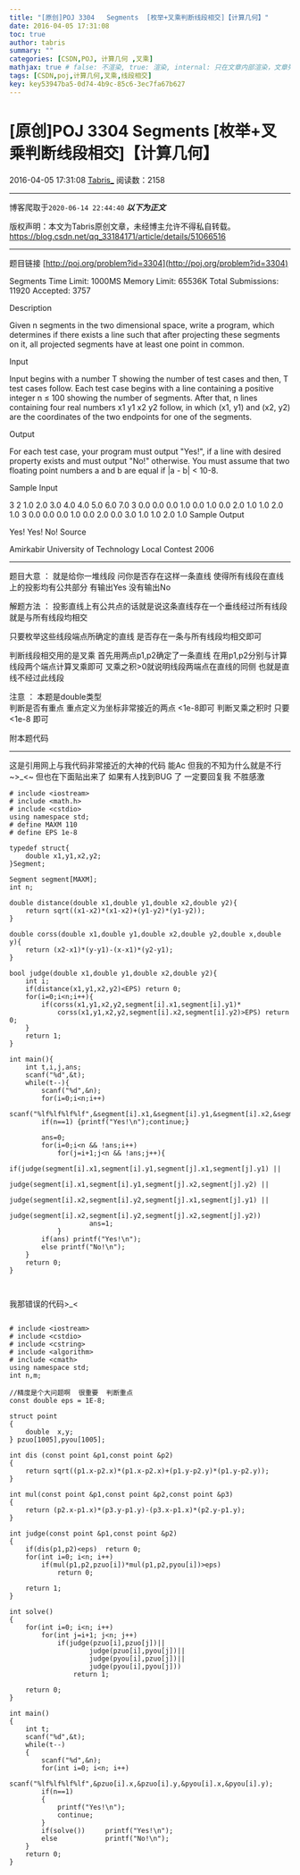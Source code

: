 ```yaml
---
title: "[原创]POJ 3304   Segments  [枚举+叉乘判断线段相交]【计算几何】"
date: 2016-04-05 17:31:08
toc: true
author: tabris
summary: ""
categories: [CSDN,POJ, 计算几何 ,叉乘]
mathjax: true # false: 不渲染, true: 渲染, internal: 只在文章内部渲染，文章列表中不渲染
tags: [CSDN,poj,计算几何,叉乘,线段相交]
key: key53947ba5-0d74-4b9c-85c6-3ec7fa67b627
---
```


# [原创]POJ 3304   Segments  [枚举+叉乘判断线段相交]【计算几何】

2016-04-05 17:31:08  [Tabris_](https://me.csdn.net/qq_33184171) 阅读数：2158

---

博客爬取于`2020-06-14 22:44:40`
***以下为正文***

版权声明：本文为Tabris原创文章，未经博主允许不得私自转载。
https://blog.csdn.net/qq_33184171/article/details/51066516

<!-- more -->

---

题目链接   [http://poj.org/problem?id=3304](http://poj.org/problem?id=3304)

Segments
Time Limit: 1000MS  Memory Limit: 65536K 
Total Submissions: 11920  Accepted: 3757 

Description

Given n segments in the two dimensional space, write a program, which determines if there exists a line such that after projecting these segments on it, all projected segments have at least one point in common.

Input

Input begins with a number T showing the number of test cases and then, T test cases follow. Each test case begins with a line containing a positive integer n ≤ 100 showing the number of segments. After that, n lines containing four real numbers x1 y1 x2 y2 follow, in which (x1, y1) and (x2, y2) are the coordinates of the two endpoints for one of the segments.

Output

For each test case, your program must output "Yes!", if a line with desired property exists and must output "No!" otherwise. You must assume that two floating point numbers a and b are equal if |a - b| < 10-8.

Sample Input

3
2
1.0 2.0 3.0 4.0
4.0 5.0 6.0 7.0
3
0.0 0.0 0.0 1.0
0.0 1.0 0.0 2.0
1.0 1.0 2.0 1.0
3
0.0 0.0 0.0 1.0
0.0 2.0 0.0 3.0
1.0 1.0 2.0 1.0
Sample Output

Yes!
Yes!
No!
Source

Amirkabir University of Technology Local Contest 2006

------------------------------



题目大意  ：
就是给你一堆线段 问你是否存在这样一条直线 使得所有线段在直线上的投影均有公共部分   有输出Yes 没有输出No


解题方法 ：
投影直线上有公共点的话就是说这条直线存在一个垂线经过所有线段 就是与所有线段均相交    

只要枚举这些线段端点所确定的直线 是否存在一条与所有线段均相交即可

判断线段相交用的是叉乘  首先用两点p1,p2确定了一条直线   在用p1,p2分别与计算线段两个端点计算叉乘即可 
叉乘之积>0就说明线段两端点在直线的同侧 也就是直线不经过此线段   



注意 ：
本题是double类型  
判断是否有重点  重点定义为坐标非常接近的两点  <1e-8即可
判断叉乘之积时 只要<1e-8 即可


附本题代码

---------------
这是引用网上与我代码非常接近的大神的代码 能Ac 但我的不知为什么就是不行   ~>_<~  但也在下面贴出来了  如果有人找到BUG 了 一定要回复我  不胜感激
```
# include <iostream>
# include <math.h>
# include <cstdio>
using namespace std;
# define MAXM 110
# define EPS 1e-8

typedef struct{
    double x1,y1,x2,y2;
}Segment;

Segment segment[MAXM];
int n;

double distance(double x1,double y1,double x2,double y2){
    return sqrt((x1-x2)*(x1-x2)+(y1-y2)*(y1-y2));
}

double corss(double x1,double y1,double x2,double y2,double x,double y){
    return (x2-x1)*(y-y1)-(x-x1)*(y2-y1);
}

bool judge(double x1,double y1,double x2,double y2){
    int i;
    if(distance(x1,y1,x2,y2)<EPS) return 0;
    for(i=0;i<n;i++){
        if(corss(x1,y1,x2,y2,segment[i].x1,segment[i].y1)*
            corss(x1,y1,x2,y2,segment[i].x2,segment[i].y2)>EPS) return 0;
    }
    return 1;
}

int main(){
    int t,i,j,ans;
    scanf("%d",&t);
    while(t--){
        scanf("%d",&n);
        for(i=0;i<n;i++)
            scanf("%lf%lf%lf%lf",&segment[i].x1,&segment[i].y1,&segment[i].x2,&segment[i].y2);
        if(n==1) {printf("Yes!\n");continue;}

        ans=0;
        for(i=0;i<n && !ans;i++)
            for(j=i+1;j<n && !ans;j++){
                if(judge(segment[i].x1,segment[i].y1,segment[j].x1,segment[j].y1) ||
                    judge(segment[i].x1,segment[i].y1,segment[j].x2,segment[j].y2) ||
                    judge(segment[i].x2,segment[i].y2,segment[j].x1,segment[j].y1) ||
                    judge(segment[i].x2,segment[i].y2,segment[j].x2,segment[j].y2))
                    ans=1;
            }
        if(ans) printf("Yes!\n");
        else printf("No!\n");
    }
    return 0;
}



```
我那错误的代码>_<
```

# include <iostream>
# include <cstdio>
# include <cstring>
# include <algorithm>
# include <cmath>
using namespace std;
int n,m;

//精度是个大问题啊  很重要  判断重点
const double eps = 1E-8;

struct point
{
    double  x,y;
} pzuo[1005],pyou[1005];

int dis (const point &p1,const point &p2)
{
    return sqrt((p1.x-p2.x)*(p1.x-p2.x)+(p1.y-p2.y)*(p1.y-p2.y));
}

int mul(const point &p1,const point &p2,const point &p3)
{
    return (p2.x-p1.x)*(p3.y-p1.y)-(p3.x-p1.x)*(p2.y-p1.y);
}

int judge(const point &p1,const point &p2)
{
    if(dis(p1,p2)<eps)  return 0;
    for(int i=0; i<n; i++)
        if(mul(p1,p2,pzuo[i])*mul(p1,p2,pyou[i])>eps)
            return 0;

    return 1;
}

int solve()
{
    for(int i=0; i<n; i++)
        for(int j=i+1; j<n; j++)
            if(judge(pzuo[i],pzuo[j])||
                    judge(pzuo[i],pyou[j])||
                    judge(pyou[i],pzuo[j])||
                    judge(pyou[i],pyou[j]))
                return 1;

    return 0;
}

int main()
{
    int t;
    scanf("%d",&t);
    while(t--)
    {
        scanf("%d",&n);
        for(int i=0; i<n; i++)
            scanf("%lf%lf%lf%lf",&pzuo[i].x,&pzuo[i].y,&pyou[i].x,&pyou[i].y);
        if(n==1)
        {
            printf("Yes!\n");
            continue;
        }
        if(solve())     printf("Yes!\n");
        else            printf("No!\n");
    }
    return 0;
}

```